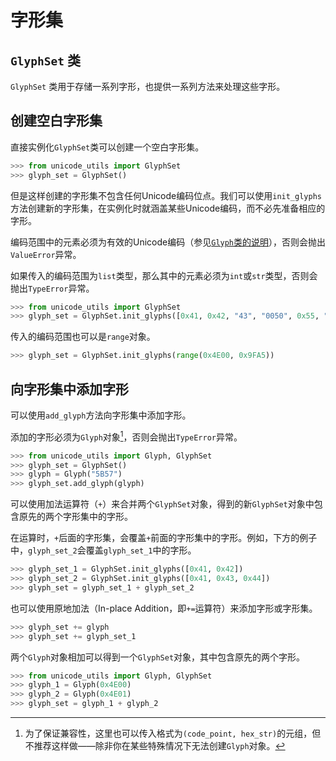 # 字形集

## `GlyphSet` 类

`GlyphSet` 类用于存储一系列字形，也提供一系列方法来处理这些字形。

## 创建空白字形集

直接实例化`GlyphSet`类可以创建一个空白字形集。

```python
>>> from unicode_utils import GlyphSet
>>> glyph_set = GlyphSet()
```

但是这样创建的字形集不包含任何Unicode编码位点。我们可以使用`init_glyphs`方法创建新的字形集，在实例化时就涵盖某些Unicode编码，而不必先准备相应的字形。

编码范围中的元素必须为有效的Unicode编码（参见[`Glyph`类的说明](glyph.md#glyph类)），否则会抛出`ValueError`异常。

如果传入的编码范围为`list`类型，那么其中的元素必须为`int`或`str`类型，否则会抛出`TypeError`异常。

```python
>>> from unicode_utils import GlyphSet
>>> glyph_set = GlyphSet.init_glyphs([0x41, 0x42, "43", "0050", 0x55, "76"])
```

传入的编码范围也可以是`range`对象。

```python
>>> glyph_set = GlyphSet.init_glyphs(range(0x4E00, 0x9FA5))
```

## 向字形集中添加字形

可以使用`add_glyph`方法向字形集中添加字形。

添加的字形必须为`Glyph`对象[^1]，否则会抛出`TypeError`异常。

```python
>>> from unicode_utils import Glyph, GlyphSet
>>> glyph_set = GlyphSet()
>>> glyph = Glyph("5B57")
>>> glyph_set.add_glyph(glyph)
```

可以使用加法运算符（`+`）来合并两个`GlyphSet`对象，得到的新`GlyphSet`对象中包含原先的两个字形集中的字形。

在运算时，`+`后面的字形集，会覆盖`+`前面的字形集中的字形。例如，下方的例子中，`glyph_set_2`会覆盖`glyph_set_1`中的字形。

```python
>>> glyph_set_1 = GlyphSet.init_glyphs([0x41, 0x42])
>>> glyph_set_2 = GlyphSet.init_glyphs([0x41, 0x43, 0x44])
>>> glyph_set = glyph_set_1 + glyph_set_2
```

也可以使用原地加法（In-place Addition，即`+=`运算符）来添加字形或字形集。

```python
>>> glyph_set += glyph
>>> glyph_set += glyph_set_1
```

两个`Glyph`对象相加可以得到一个`GlyphSet`对象，其中包含原先的两个字形。

```python
>>> from unicode_utils import Glyph, GlyphSet
>>> glyph_1 = Glyph(0x4E00)
>>> glyph_2 = Glyph(0x4E01)
>>> glyph_set = glyph_1 + glyph_2
```

[^1]: 为了保证兼容性，这里也可以传入格式为`(code_point, hex_str)`的元组，但不推荐这样做——除非你在某些特殊情况下无法创建`Glyph`对象。
